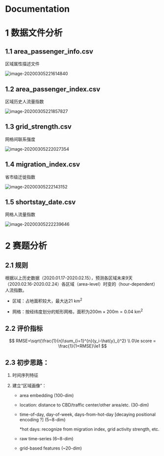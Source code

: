 # Documentation

# 1 数据文件分析

## 1.1 area_passenger_info.csv

区域属性描述文件

![image-20200305221614840](C:\Users\Cao\AppData\Roaming\Typora\typora-user-images\image-20200305221614840.png)

## 1.2 area_passenger_index.csv

区域历史人流量指数

![image-20200305221857827](C:\Users\Cao\AppData\Roaming\Typora\typora-user-images\image-20200305221857827.png)

## 1.3 grid_strength.csv

网格间联系强度

![image-20200305222027354](C:\Users\Cao\AppData\Roaming\Typora\typora-user-images\image-20200305222027354.png)

## 1.4 migration_index.csv

省市级迁徙指数

![image-20200305222143152](C:\Users\Cao\AppData\Roaming\Typora\typora-user-images\image-20200305222143152.png)

## 1.5 shortstay_date.csv

网格人流量指数

![image-20200305222239646](C:\Users\Cao\AppData\Roaming\Typora\typora-user-images\image-20200305222239646.png)



# 2 赛题分析

## 2.1 规则

根据以上历史数据（2020.01.17-2020.02.15），预测各区域未来9天（2020.02.16-2020.02.24）各区域（area-level）时变的（hour-dependent）人流指数。

* 区域：占地面积较大，最大达21 $\text{km}^2$

* 网格：按经纬度划分的矩形网格，面积为$\text{200m}\times\text{200m}=0.04\text{ km}^2$

## 2.2 评价指标

$$
RMSE=\sqrt{\frac{1}{n}\sum_{i=1}^{n}(y_i-\hat{y}_i)^2}
\\
0\le score = \frac{1}{1+RMSE}\le1
$$

## 2.3 初步思路：

1. 时间序列特征

2. 建立“区域画像”：

   * area embedding (100-dim)

   * location: distance to CBD/traffic center/other area/etc. (30-dim)

   * time-of-day, day-of-week, days-from-hot-day [decaying positional encoding ?] (5~8-dim)

     *hot days: recognize from migration index, grid activity strength, etc.

   * raw time-series (6~8-dim)

   * grid-based features (~20-dim)

